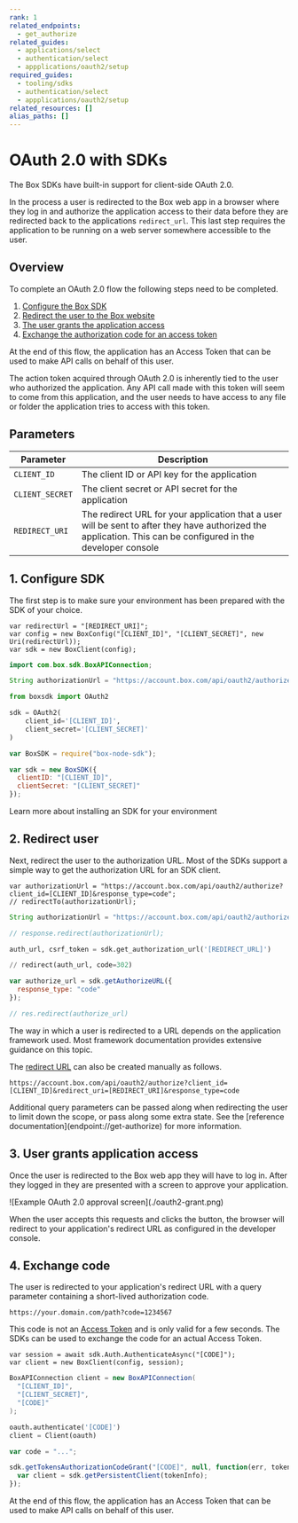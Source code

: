 ```yaml
---
rank: 1
related_endpoints: 
  - get_authorize
related_guides:
  - applications/select
  - authentication/select
  - appplications/oauth2/setup
required_guides:
  - tooling/sdks
  - authentication/select
  - appplications/oauth2/setup
related_resources: []
alias_paths: []
---
```


# OAuth 2.0 with SDKs

The Box SDKs have built-in support for client-side OAuth 2.0.

In the process a user is redirected to the Box web app in a browser where they
log in and authorize the application access to their data before they are
redirected back to the applications `redirect_url`. This last step requires the
application to be running on a web server somewhere accessible to the user.

## Overview

To complete an OAuth 2.0 flow the following steps need to be completed.

1. [Configure the Box SDK](#1-configure-sdk)
2. [Redirect the user to the Box website](#2-redirect-user)
3. [The user grants the application access](#3-user-grants-application-access)
4. [Exchange the authorization code for an access token](#4-exchange-code)

At the end of this flow, the application has an Access Token that can be used to
make API calls on behalf of this user.

<Message notice>
  The action token acquired through OAuth 2.0 is inherently tied to the user who
  authorized the application. Any API call made with this token will seem to
  come from this application, and the user needs to have access to any file or
  folder the application tries to access with this token.
</Message>

## Parameters

<!-- markdownlint-disable line-length -->

| Parameter       | Description                                                                                                                                                   |
| --------------- | ------------------------------------------------------------------------------------------------------------------------------------------------------------- |
| `CLIENT_ID`     | The client ID or API key for the application                                                                                                                  |
| `CLIENT_SECRET` | The client secret or API secret for the application                                                                                                           |
| `REDIRECT_URI`  | The redirect URL for your application that a user will be sent to after they have authorized the application. This can be configured in the developer console |

<!-- markdownlint-enable line-length -->

## 1. Configure SDK

The first step is to make sure your environment has been prepared with the SDK of
your choice.

<Tabs>
  <Tab title='.NET'>

```dotnet
var redirectUrl = "[REDIRECT_URI]";
var config = new BoxConfig("[CLIENT_ID]", "[CLIENT_SECRET]", new Uri(redirectUrl));
var sdk = new BoxClient(config);
```

  </Tab>
  <Tab title='Java'>

<!-- markdownlint-disable line-length -->

```java
import com.box.sdk.BoxAPIConnection;

String authorizationUrl = "https://account.box.com/api/oauth2/authorize?client_id=[CLIENT_ID]&response_type=code";
```

<!-- markdownlint-enable line-length -->

  </Tab>
  <Tab title='Python'>

```python
from boxsdk import OAuth2

sdk = OAuth2(
    client_id='[CLIENT_ID]',
    client_secret='[CLIENT_SECRET]'
)
```

  </Tab>
  <Tab title='Node'>

```js
var BoxSDK = require("box-node-sdk");

var sdk = new BoxSDK({
  clientID: "[CLIENT_ID]",
  clientSecret: "[CLIENT_SECRET]"
});
```

  </Tab>
</Tabs>

<CTA to="guide://tooling/sdks">
  Learn more about installing an SDK for your environment
</CTA>

## 2. Redirect user

Next, redirect the user to the authorization URL. Most of the SDKs support a
simple way to get the authorization URL for an SDK client.

<Tabs>
  <Tab title='.NET'>

```dotnet
var authorizationUrl = "https://account.box.com/api/oauth2/authorize?client_id=[CLIENT_ID]&response_type=code";
// redirectTo(authorizationUrl);
```

  </Tab>
  <Tab title='Java'>

<!-- markdownlint-disable line-length -->

```java
String authorizationUrl = "https://account.box.com/api/oauth2/authorize?client_id=[CLIENT_ID]&response_type=code";

// response.redirect(authorizationUrl);
```

<!-- markdownlint-enable line-length -->

  </Tab>
  <Tab title='Python'>

```python
auth_url, csrf_token = sdk.get_authorization_url('[REDIRECT_URL]')

// redirect(auth_url, code=302)
```

  </Tab>
  <Tab title='Node'>

```js
var authorize_url = sdk.getAuthorizeURL({
  response_type: "code"
});

// res.redirect(authorize_url)
```

  </Tab>
</Tabs>

<Message>
  The way in which a user is redirected to a URL depends on the application
  framework used. Most framework documentation provides extensive guidance on
  this topic.
</Message>

The [redirect URL](endpoint://get-authorize) can also be created manually as
follows.

<!-- markdownlint-disable line-length -->

```curl
https://account.box.com/api/oauth2/authorize?client_id=[CLIENT_ID]&redirect_uri=[REDIRECT_URI]&response_type=code
```

<!-- markdownlint-enable line-length -->

<Message>
  Additional query parameters can be passed along when redirecting the user to
  limit down the scope, or pass along some extra state. See the [reference
  documentation](endpoint://get-authorize) for more information.
</Message>

## 3. User grants application access

Once the user is redirected to the Box web app they will have to log in. After
they logged in they are presented with a screen to approve your application.

<ImageFrame border center shadow width="400">
  ![Example OAuth 2.0 approval screen](./oauth2-grant.png)
</ImageFrame>

When the user accepts this requests and clicks the button, the browser will
redirect to your application's redirect URL as configured in the developer console.

## 4. Exchange code

The user is redirected to your application's redirect URL with a query parameter
containing a short-lived authorization code.

```curl
https://your.domain.com/path?code=1234567
```

This code is not an [Access Token][tokens] and is only valid for a few seconds.
The SDKs can be used to exchange the code for an actual Access Token.

<Tabs>
  <Tab title='.NET'>

```dotnet
var session = await sdk.Auth.AuthenticateAsync("[CODE]");
var client = new BoxClient(config, session);
```

  </Tab>
  <Tab title='Java'>

```java
BoxAPIConnection client = new BoxAPIConnection(
  "[CLIENT_ID]",
  "[CLIENT_SECRET]",
  "[CODE]"
);
```

  </Tab>
  <Tab title='Python'>

```python
oauth.authenticate('[CODE]')
client = Client(oauth)
```

  </Tab>
  <Tab title='Node'>

```js
var code = "...";

sdk.getTokensAuthorizationCodeGrant("[CODE]", null, function(err, tokenInfo) {
  var client = sdk.getPersistentClient(tokenInfo);
});
```

  </Tab>
</Tabs>

At the end of this flow, the application has an Access Token that can be used to
make API calls on behalf of this user.

[tokens]: guide://authentication/access-tokens
